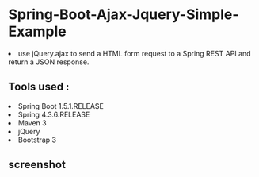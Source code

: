 # Spring-Boot-Ajax-Jquery-Simple-Example
<li>use jQuery.ajax to send a HTML form request to a Spring REST API and return a JSON response. </li>

## Tools used :

<li>Spring Boot 1.5.1.RELEASE</li>
<li>Spring 4.3.6.RELEASE</li>
<li>Maven 3</li>
<li>jQuery</li>
<li>Bootstrap 3</li>

## screenshot

